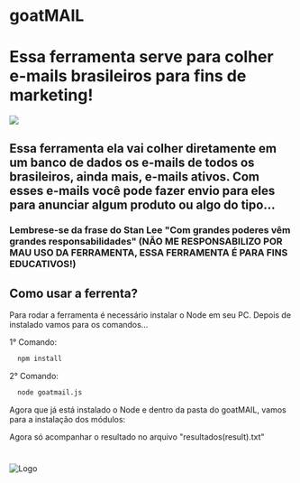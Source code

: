 # goatMAIL
<h1>Essa ferramenta serve para colher e-mails brasileiros para fins de marketing!</h1>
<img src="https://user-images.githubusercontent.com/121616883/210108254-feedaa44-4c1a-467d-902d-f80110f61db7.png">
<h2> Essa ferramenta ela vai colher diretamente em um banco de dados os e-mails de todos os brasileiros, ainda mais, e-mails ativos. Com esses e-mails você pode
fazer envio para eles para anunciar algum produto ou algo do tipo...</h2>
<h3> Lembrese-se da frase do Stan Lee "Com grandes poderes vêm grandes responsabilidades" (NÃO ME RESPONSABILIZO POR MAU USO DA FERRAMENTA, ESSA FERRAMENTA É PARA FINS EDUCATIVOS!)</h3>
<h2> Como usar a ferrenta?</h2>
Para rodar a ferramenta é necessário instalar o Node em seu PC.
Depois de instalado vamos para os comandos...

1° Comando:

```bash
  npm install
```
2° Comando: 
```bash
  node goatmail.js
```
Agora que já está instalado o Node e dentro da pasta do goatMAIL, vamos para a instalação dos módulos:<br>

Agora só acompanhar o resultado no arquivo "resultados(result).txt"

#
![Logo](https://user-images.githubusercontent.com/121616883/210116576-7238214d-901f-4bab-a854-622c69fefdd9.png) 
